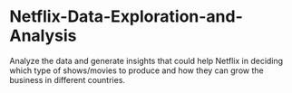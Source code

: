 # Netflix-Data-Exploration-and-Analysis
Analyze the data and generate insights that could help Netflix in deciding which type of shows/movies to produce and how they can grow the business in different countries.
